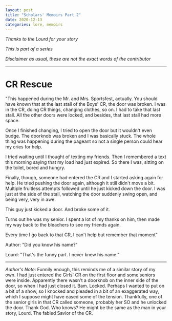 ```yaml
---
layout: post
title: "Scholars' Memoirs Part 2"
date: 2020-12-13
categories: lore, memoirs
---
```


*Thanks to the Lourd for your story*

*This is part of a series*

*Disclaimer as usual, these are not the exact words of the contributor*

---

# CR Rescue
"This happened during the Mr. and Mrs. Sportsfest, actually. You should have known that at the last stall of the Boys' CR, the door was broken. I was in the CR, doing CR things, changing clothes, so on. I had to take that last stall. All the other doors were locked, and besides, that last stall had more space.

Once I finished changing, I tried to open the door but it wouldn't even budge. The doorknob was broken and I was basically stuck. The whole thing was happening during the pageant so not a single person could hear my cries for help.

I tried waiting until I thought of texting my friends. Then I remembered a text this morning saying that my load had just expired. So there I was, sitting on the toilet, bored and hungry.

Finally, though, someone had entered the CR and I started asking again for help. He tried pushing the door again, although it still didn't move a bit. Multiple fruitless attempts followed until he just kicked down the door. I was just at the side of the stall, watching the door suddenly swing open, and being very, very in awe.

This guy just kicked a door. And broke some of it.

Turns out he was my senior. I spent a lot of my thanks on him, then made my way back to the bleachers to see my friends again.

Every time I go back to that CR, I can't help but remember that moment"

Author: "Did you know his name?"

Lourd: "That's the funny part. I never knew his name."

---
*Author's Note*: Funnily enough, this reminds me of a similar story of my own. I had just entered the Girls' CR on the first floor and some seniors were inside. Apparently there wasn't a doorknob on the inner side of the door, so when I had just closed it. Bam. Locked. Perhaps I wanted to put on a bit of a show, so I knocked and pleaded in a bit of an exaggerated way, which I suppose might have eased some of the tension. Thankfully, one of the senior girls in that CR called someone, probably her SO and he unlocked the door. Thank God. Who knows? He might be the same as the man in your story, Lourd. The fabled Savior of the CR.